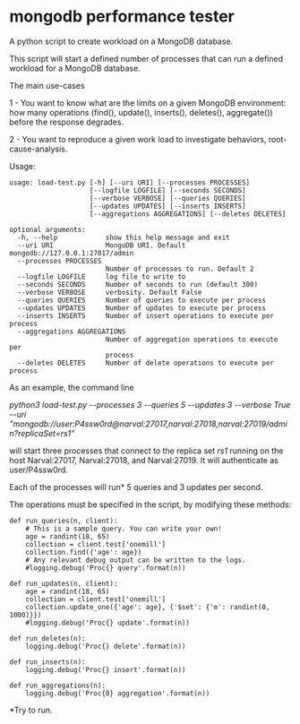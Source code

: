 # mongodb performance tester
A python script to create workload on a MongoDB database.


This script will start a defined number of processes that can run a defined workload for a MongoDB database.


The main use-cases

1 - You want to know what are the limits on a given MongoDB environment: how many operations (find(), update(), inserts(), deletes(), aggregate()) before the response degrades.

2 - You want to reproduce a given work load to investigate behaviors, root-cause-analysis.


Usage:

```
usage: load-test.py [-h] [--uri URI] [--processes PROCESSES]
                    [--logfile LOGFILE] [--seconds SECONDS]
                    [--verbose VERBOSE] [--queries QUERIES]
                    [--updates UPDATES] [--inserts INSERTS]
                    [--aggregations AGGREGATIONS] [--deletes DELETES]

optional arguments:
  -h, --help            show this help message and exit
  --uri URI             MongoDB URI. Default mongodb://127.0.0.1:27017/admin
  --processes PROCESSES
                        Number of processes to run. Default 2
  --logfile LOGFILE     log file to write to
  --seconds SECONDS     Number of seconds to run (default 300)
  --verbose VERBOSE     verbosity. Default False
  --queries QUERIES     Number of queries to execute per process
  --updates UPDATES     Number of updates to execute per process
  --inserts INSERTS     Number of insert operations to execute per process
  --aggregations AGGREGATIONS
                        Number of aggregation operations to execute per
                        process
  --deletes DELETES     Number of delete operations to execute per process

```

As an example, the command line

_python3 load-test.py  --processes 3 --queries 5 --updates 3 --verbose True --uri "mongodb://user:P4ssw0rd@narval:27017,narval:27018,narval:27019/admin?replicaSet=rs1"_

will start three processes that connect to the replica set _rs1_ running on the host Narval:27017, Narval:27018, and Narval:27019. It will authenticate as user/P4ssw0rd.

Each of the processes will run* 5 queries and 3 updates per second.

The operations must be specified in the script, by modifying these methods:

```
def run_queries(n, client):
    # This is a sample query. You can write your own!
    age = randint(18, 65)
    collection = client.test['onemill']
    collection.find({'age': age})
    # Any relevant debug output can be written to the logs.
    #logging.debug('Proc{} query'.format(n))

def run_updates(n, client):
    age = randint(18, 65)
    collection = client.test['onemill']
    collection.update_one({'age': age}, {'$set': {'m': randint(0, 1000)}})
    #logging.debug('Proc{} update'.format(n))

def run_deletes(n):
    logging.debug('Proc{} delete'.format(n))

def run_inserts(n):
    logging.debug('Proc{} insert'.format(n))

def run_aggregations(n):
    logging.debug('Proc{0} aggregation'.format(n))

```

*Try to run.
